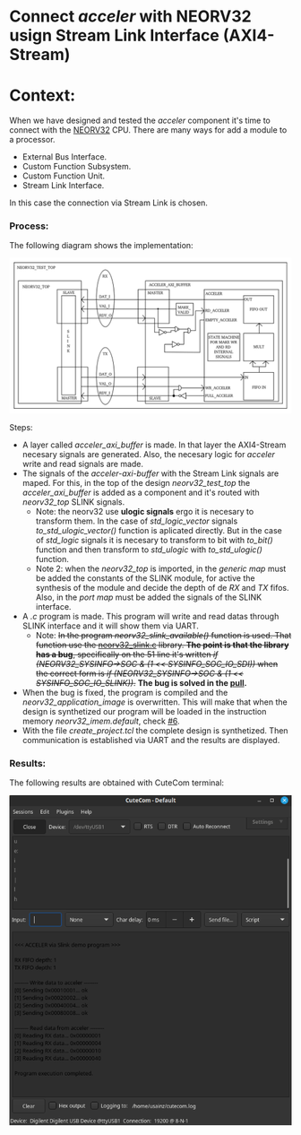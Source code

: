 # Connect *acceler* with NEORV32 usign Stream Link Interface (AXI4-Stream)

# Context:

When we have designed and tested the *acceler* component it's time to connect with the [NEORV32](https://github.com/stnolting/neorv32) CPU. There are many ways for add a module to a processor.

- External Bus Interface.
- Custom Function Subsystem.
- Custom Function Unit.
- Stream Link Interface.

In this case the connection via Stream Link is chosen.

### Process:

The following diagram shows the implementation: 

![Plano](https://raw.githubusercontent.com/Unike267/Photos/master/UNI-Photos/Practices/PLANO_SLINK.png)

Steps:

- A layer called *acceler_axi_buffer* is made. In that layer the AXI4-Stream necesary signals are generated. Also, the necesary logic for *acceler* write and read signals are made.
- The signals of the *acceler-axi-buffer* with the Stream Link signals are maped. For this, in the top of the design *neorv32_test_top* the *acceler_axi_buffer* is added as a component and it's routed with *neorv32_top* SLINK signals.
    - Note: the neorv32 use **ulogic signals** ergo it is necesary to transform them. In the case of *std_logic_vector* signals *to_std_ulogic_vector()* function is aplicated directly. But in the case of *std_logic* signals it is necesary to transform to bit with *to_bit()* function and then transform to *std_ulogic* with *to_std_ulogic()* function.
    - Note 2: when the *neorv32_top* is imported, in the *generic map* must be added the constants of the SLINK module, for active the synthesis of the module and decide the depth of de *RX* and *TX* fifos. Also, in the *port map* must be added the signals of the SLINK interface.
- A *.c* program is made. This program will write and read datas through SLINK interface and it will show them via UART.
    - Note: ~~In the program *neorv32_slink_available()* function is used. That function use the [neorv32_slink.c](https://github.com/stnolting/neorv32/blob/main/sw/lib/source/neorv32_slink.c) library. **The point is that the library has a bug**, specifically on the 51 line it's written *if (NEORV32_SYSINFO->SOC & (1 << SYSINFO_SOC_IO_SDI))* when the correct form is *if (NEORV32_SYSINFO->SOC & (1 << SYSINFO_SOC_IO_SLINK))*.~~ **The bug is solved in the [pull](https://github.com/stnolting/neorv32/pull/717).**
- When the bug is fixed, the program is compiled and the *neorv32_application_image* is overwritten. This will make that when the design is synthetized our program will be loaded in the instruction memory *neorv32_imem.default*, check [#6](https://gitlab.com/EHU-GDED/NEORV32/-/issues/6).
- With the file *create_project.tcl* the complete design is synthetized. Then communication is established via UART and the results are displayed.

### Results:

The following results are obtained with CuteCom terminal:

![Result](https://raw.githubusercontent.com/Unike267/Photos/master/UNI-Photos/Practices/CUTECOM.png)


    


